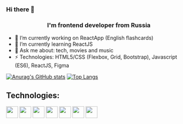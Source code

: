 ### Hi there 👋
<h3 align="center">I'm frontend developer from Russia</h3>

- 🔭 I’m currently working on ReactApp (English flashcards)
- 🌱 I’m currently learning ReactJS
- 💬 Ask me about:  tech, movies and music 
- ⚡ Technologies: HTML5/CSS (Flexbox, Grid, Bootstrap), Javascript (ES6), ReactJS, Figma

[![Anurag's GitHub stats](https://github-readme-stats.vercel.app/api?username=NastyaTarasovaa)](https://github.com/anuraghazra/github-readme-stats)
[![Top Langs](https://github-readme-stats.vercel.app/api/top-langs/?username=NastyaTarasovaa)](https://github.com/anuraghazra/github-readme-stats)

<h2> Technologies: </h2>
<div align="space-between">
<img height="32" width="32" src="https://simpleicons.org/icons/react.svg">
<img height="32" width="32" src="https://simpleicons.org/icons/javascript.svg">
<img height="32" width="32" src="https://simpleicons.org/icons/html5.svg">
<img height="32" width="32" src="https://simpleicons.org/icons/css3.svg">
<img height="32" width="32" src="https://simpleicons.org/icons/visualstudiocode.svg">
<img height="32" width="32" src="https://simpleicons.org/icons/figma.svg">
<img height="32" width="32" src="https://simpleicons.org/icons/trello.svg">
</div>


<!--
**NastyaTarasovaa/NastyaTarasovaa** is a ✨ _special_ ✨ repository because its `README.md` (this file) appears on your GitHub profile.

Here are some ideas to get you started:


-->
